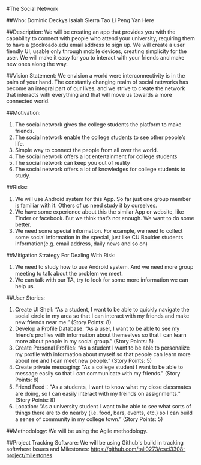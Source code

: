 #The Social Network

##Who:
Dominic Deckys
Isaiah Sierra
Tao Li
Peng Yan
Here

##Description: 
We will be creating an app that provides you with the capability to connect with people who attend your university, requiring them to have a @colroado.edu email address to sign up. We will create a user fiendly UI, usable only through mobile devices, creating simplicity for the user. We will make it easy for you to interact with your friends and make new ones along the way.

##Vision Statement:
We envision a world were interconnectivity is in the palm of your hand. The constantly changing realm of social networks has become an integral part of our lives, and we strive to create the network that interacts with everything and that will move us towards a more connected world.

##Motivation:
1.  The social network gives the college students the platform to make friends.
2.	The social network enable the college students to see other people’s life.
3.	Simple way to connect the people from all over the world.
4.	The social network offers a lot entertainment for college students
5.	The social network can keep you out of reality 
6.	The social network offers a lot of knowledges for college students to study.

##Risks:
1.	We will use Android system for this App. So far just one group member is familiar with it. Others of us need study it by ourselves.
2.	We have some experience about this the similar App or website, like Tinder or facebook. But we think that’s not enough. We want to do some better.
3.	We need some special information. For example, we need to collect some social information in the special, just like CU Boulder students information(e.g. email address, daily news and so on)  

##Mitigation Strategy For Dealing With Risk:
1.	We need to study how to use Android system. And we need more group meeting to talk about the problem we meet.
2.	We can talk with our TA, try to look for some more information we can help us.

##User Stories:
1.	Create UI Shell: “As a student, I want to be able to quickly navigate the social circle in my area so that I can interact with my friends and make new friends near me.” (Story Points: 8)
2.	Develop a Profile Database: “As a user, I want to be able to see my friend’s profiles with information about themselves so that I can learn more about people in my social group.” (Story Points: 5)
3.	Create Personal Profiles: “As a student I want to be able to personalize my profile with information about myself so that people can learn more about me and I can meet new people.” (Story Points: 5)
4. Create private messaging: "As a college student I want to be able to message easily so that I can communicate with my friends." (Story Points: 8)
5. Friend Feed："As a students, I want to know what my close classmates are doing, so I can easily interact with my freinds on assignments." (Story Points: 8)
6.	Location: “As a university student I want to be able to see what sorts of things there are to do nearby (i.e. food, bars, events, etc.) so I can build a sense of community in my college town.” (Story Points: 5)

##Methodology:
We will be using the Agile methodology.

##Project Tracking Software:
We will be using Github's build in tracking softwhere Issues and Milestones: https://github.com/tali0273/csci3308-project/milestones
